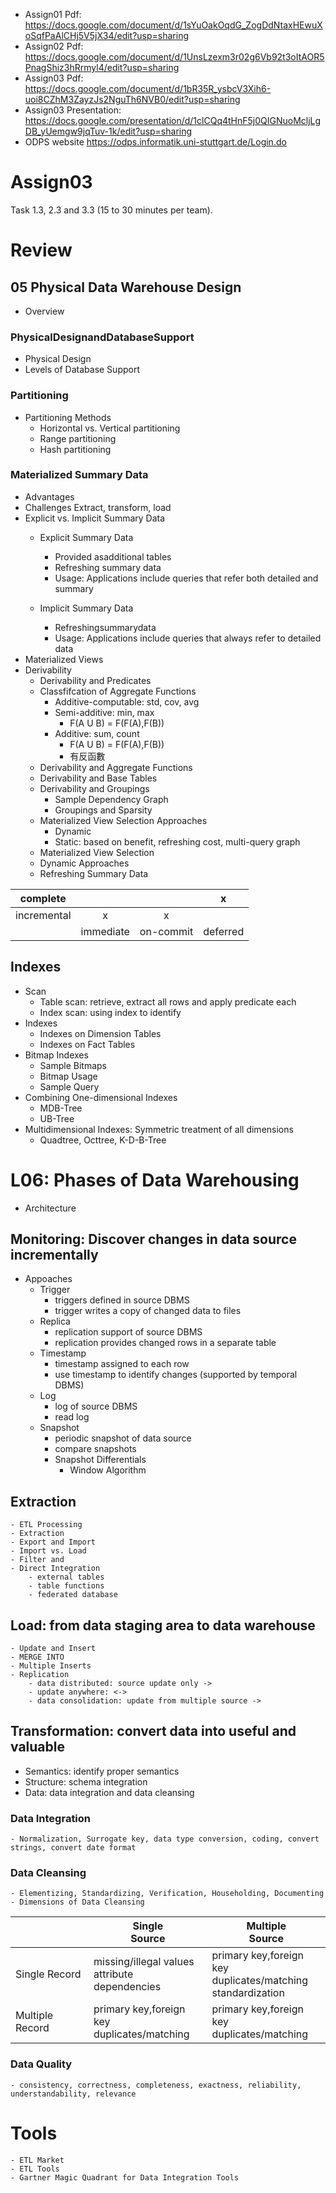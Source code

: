 - Assign01 Pdf: https://docs.google.com/document/d/1sYuOakOqdG_ZogDdNtaxHEwuXoSqfPaAlCHj5V5jX34/edit?usp=sharing
- Assign02 Pdf: https://docs.google.com/document/d/1UnsLzexm3r02g6Vb92t3oItAOR5PnagShiz3hRrmyl4/edit?usp=sharing
- Assign03 Pdf: https://docs.google.com/document/d/1bR35R_ysbcV3Xih6-uoi8CZhM3ZayzJs2NguTh6NVB0/edit?usp=sharing
- Assign03 Presentation: https://docs.google.com/presentation/d/1clCQq4tHnF5j0QIGNuoMcljLgDB_yUemgw9jqTuv-1k/edit?usp=sharing
- ODPS website https://odps.informatik.uni-stuttgart.de/Login.do

# Assign03


Task 1.3, 2.3 and 3.3 (15 to 30 minutes per team).

# Review
## 05 Physical Data Warehouse Design
- Overview
### PhysicalDesignandDatabaseSupport
- Physical Design
- Levels of Database Support

### Partitioning
- Partitioning Methods
	- Horizontal vs. Vertical partitioning
	- Range partitioning
	- Hash partitioning

### Materialized Summary Data
- Advantages
- Challenges
Extract, transform, load
- Explicit vs. Implicit Summary Data
	- Explicit Summary Data
		- Provided asadditional tables
		- Refreshing summary data
		- Usage: Applications include queries that refer both detailed and summary

	- Implicit Summary Data
		- Refreshingsummarydata
		- Usage: Applications include queries that always refer to detailed data
- Materialized Views
- Derivability
	- Derivability and Predicates
	- Classfifcation of Aggregate Functions
		- Additive-computable: std, cov, avg  
		- Semi-additive: min, max
			-  F(A U B) = F(F(A),F(B))
		- Additive: sum, count
			- F(A U B) = F(F(A),F(B))
			- 有反函數
	- Derivability and Aggregate Functions
	- Derivability and Base Tables
	- Derivability and Groupings
		- Sample Dependency Graph
		- Groupings and Sparsity
	- Materialized View Selection Approaches
		- Dynamic
		- Static: based on benefit, refreshing cost, multi-query graph
	- Materialized View Selection
	- Dynamic Approaches
	- Refreshing Summary Data

|   complete  |           |           |     x    |
|:-----------:|:---------:|:---------:|:--------:|
| incremental |     x     |     x     |          |
|             | immediate | on-commit | deferred |

## Indexes
- Scan
	- Table scan: retrieve, extract all rows and apply predicate each 
	- Index scan: using index to identify
- Indexes
	- Indexes on Dimension Tables
	- Indexes on Fact Tables
- Bitmap Indexes
	- Sample Bitmaps
	- Bitmap Usage
	- Sample Query
- Combining One-dimensional Indexes
	- MDB-Tree
	- UB-Tree
- Multidimensional Indexes: Symmetric treatment of all dimensions
	- Quadtree, Octtree, K-D-B-Tree


# L06: Phases of Data Warehousing
- Architecture

## Monitoring: Discover changes in data source incrementally
- Appoaches
	+ Trigger
		- triggers defined in source DBMS
		- trigger writes a copy of changed data to files
	+ Replica
		- replication support of source DBMS
		- replication provides changed rows in a separate table
	+ Timestamp
		- timestamp assigned to each row
		- use timestamp to identify changes (supported by temporal DBMS)
	+ Log
		- log of source DBMS
		- read log
	+ Snapshot
		- periodic snapshot of data source
		- compare snapshots
		- Snapshot Differentials
			- Window Algorithm
## Extraction
	- ETL Processing
	- Extraction
	- Export and Import
	- Import vs. Load
	- Filter and 
	- Direct Integration
		- external tables
		- table functions
		- federated database
## Load: from data staging area to data warehouse
	- Update and Insert
	- MERGE INTO
	- Multiple Inserts
	- Replication
		- data distributed: source update only ->
		- update anywhere: <->
		- data consolidation: update from multiple source ->

## Transformation: convert data into useful and valuable
- Semantics: identify proper semantics
- Structure: schema integration
- Data: data integration and data cleansing
### Data Integration
	- Normalization, Surrogate key, data type conversion, coding, convert strings, convert date format
### Data Cleansing
	- Elementizing, Standardizing, Verification, Householding, Documenting
	- Dimensions of Data Cleansing

|                 | Single<br>Source                                 | Multiple<br>Source                                                |
|-----------------|--------------------------------------------------|-------------------------------------------------------------------|
| Single Record   | missing/illegal values<br>attribute dependencies | primary key,foreign key<br>duplicates/matching<br>standardization |
| Multiple Record | primary key,foreign key<br>duplicates/matching   | primary key,foreign key<br>duplicates/matching                    |

### Data Quality
	- consistency, correctness, completeness, exactness, reliability, understandability, relevance

# Tools
	- ETL Market
	- ETL Tools
	- Gartner Magic Quadrant for Data Integration Tools